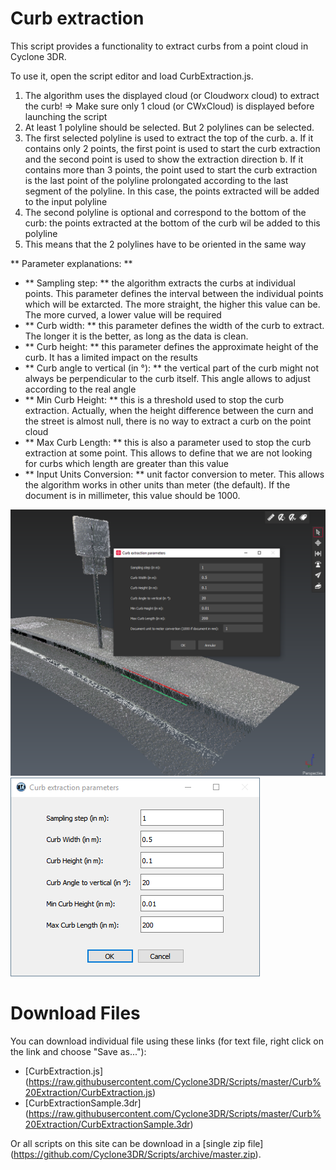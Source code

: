 # Curb extraction

This script provides a functionality to extract curbs from a point cloud in Cyclone 3DR.

To use it, open the script editor and load CurbExtraction.js.

1. The algorithm uses the displayed cloud (or Cloudworx cloud) to extract the curb! => Make sure only 1 cloud (or CWxCloud) is displayed before launching the script
2. At least 1 polyline should be selected. But 2 polylines can be selected.
3. The first selected polyline is used to extract the top of the curb.
   a. If it contains only 2 points, the first point is used to start the curb extraction and the second point is used to show the extraction direction
   b. If it contains more than 3 points, the point used to start the curb extraction is the last point of the polyline prolongated according to the last segment of the polyline. In this case, the points extracted will be added to the input polyline
4. The second polyline is optional and correspond to the bottom of the curb: the points extracted at the bottom of the curb wil be added to this polyline
5. This means that the 2 polylines have to be oriented in the same way

** Parameter explanations: **

- ** Sampling step: ** the algorithm extracts the curbs at individual points. This parameter defines the interval between the individual points which will be extarcted. The more straight, the higher this value can be. The more curved, a lower value will be required
- ** Curb width: ** this parameter defines the width of the curb to extract. The longer it is the better, as long as the data is clean.
- ** Curb height: ** this parameter defines the approximate height of the curb. It has a limited impact on the results
- ** Curb angle to vertical (in °): ** the vertical part of the curb might not always be perpendicular to the curb itself. This angle allows to adjust according to the real angle
- ** Min Curb Height: ** this is a threshold used to stop the curb extraction. Actually, when the height difference between the curn and the street is almost null, there is no way to extract a curb on the point cloud
- ** Max Curb Length: ** this is also a parameter used to stop the curb extraction at some point. This allows to define that we are not looking for curbs which length are greater than this value
- ** Input Units Conversion: ** unit factor conversion to meter. This allows the algorithm works in other units than meter (the default). If the document is in millimeter, this value should be 1000.

![alt text](https://raw.githubusercontent.com/Cyclone3DR/Scripts/master/Curb%20Extraction/Screenshot.png "screenshot")
![alt text](https://raw.githubusercontent.com/Cyclone3DR/Scripts/master/Curb%20Extraction/Screenshot2.png "screenshot2")

# Download Files

You can download individual file using these links (for text file, right click on the link and choose "Save as..."):

- [CurbExtraction.js] (https://raw.githubusercontent.com/Cyclone3DR/Scripts/master/Curb%20Extraction/CurbExtraction.js)
- [CurbExtractionSample.3dr] (https://raw.githubusercontent.com/Cyclone3DR/Scripts/master/Curb%20Extraction/CurbExtractionSample.3dr)

Or all scripts on this site can be download in a [single zip file] (https://github.com/Cyclone3DR/Scripts/archive/master.zip).
